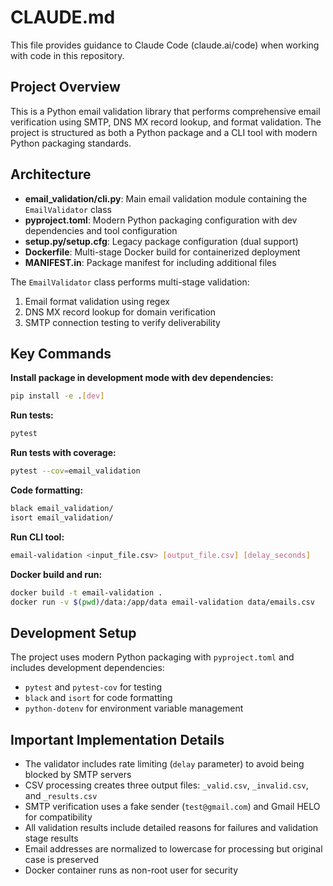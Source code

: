 # CLAUDE.md

This file provides guidance to Claude Code (claude.ai/code) when working with code in this repository.

## Project Overview

This is a Python email validation library that performs comprehensive email verification using SMTP, DNS MX record lookup, and format validation. The project is structured as both a Python package and a CLI tool with modern Python packaging standards.

## Architecture

- **email_validation/cli.py**: Main email validation module containing the `EmailValidator` class
- **pyproject.toml**: Modern Python packaging configuration with dev dependencies and tool configuration
- **setup.py/setup.cfg**: Legacy package configuration (dual support)
- **Dockerfile**: Multi-stage Docker build for containerized deployment
- **MANIFEST.in**: Package manifest for including additional files

The `EmailValidator` class performs multi-stage validation:
1. Email format validation using regex
2. DNS MX record lookup for domain verification  
3. SMTP connection testing to verify deliverability

## Key Commands

**Install package in development mode with dev dependencies:**
```bash
pip install -e .[dev]
```

**Run tests:**
```bash
pytest
```

**Run tests with coverage:**
```bash
pytest --cov=email_validation
```

**Code formatting:**
```bash
black email_validation/
isort email_validation/
```

**Run CLI tool:**
```bash
email-validation <input_file.csv> [output_file.csv] [delay_seconds]
```

**Docker build and run:**
```bash
docker build -t email-validation .
docker run -v $(pwd)/data:/app/data email-validation data/emails.csv
```

## Development Setup

The project uses modern Python packaging with `pyproject.toml` and includes development dependencies:
- `pytest` and `pytest-cov` for testing
- `black` and `isort` for code formatting
- `python-dotenv` for environment variable management

## Important Implementation Details

- The validator includes rate limiting (`delay` parameter) to avoid being blocked by SMTP servers
- CSV processing creates three output files: `_valid.csv`, `_invalid.csv`, and `_results.csv`
- SMTP verification uses a fake sender (`test@gmail.com`) and Gmail HELO for compatibility
- All validation results include detailed reasons for failures and validation stage results
- Email addresses are normalized to lowercase for processing but original case is preserved
- Docker container runs as non-root user for security
